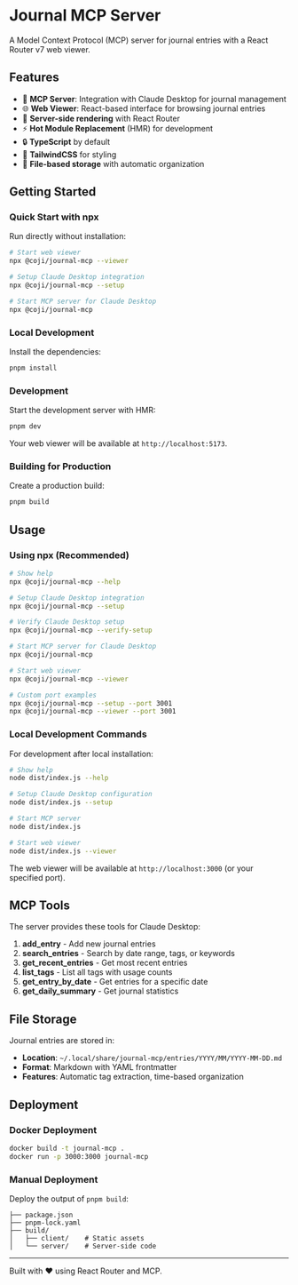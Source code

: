 # Journal MCP Server

A Model Context Protocol (MCP) server for journal entries with a React Router v7 web viewer.

## Features

- 📖 **MCP Server**: Integration with Claude Desktop for journal management
- 🌐 **Web Viewer**: React-based interface for browsing journal entries
- 🚀 **Server-side rendering** with React Router
- ⚡️ **Hot Module Replacement** (HMR) for development
- 🔒 **TypeScript** by default
- 🎉 **TailwindCSS** for styling
- 📁 **File-based storage** with automatic organization

## Getting Started

### Quick Start with npx

Run directly without installation:

```bash
# Start web viewer
npx @coji/journal-mcp --viewer

# Setup Claude Desktop integration
npx @coji/journal-mcp --setup

# Start MCP server for Claude Desktop
npx @coji/journal-mcp
```

### Local Development

Install the dependencies:

```bash
pnpm install
```

### Development

Start the development server with HMR:

```bash
pnpm dev
```

Your web viewer will be available at `http://localhost:5173`.

### Building for Production

Create a production build:

```bash
pnpm build
```

## Usage

### Using npx (Recommended)

```bash
# Show help
npx @coji/journal-mcp --help

# Setup Claude Desktop integration
npx @coji/journal-mcp --setup

# Verify Claude Desktop setup
npx @coji/journal-mcp --verify-setup

# Start MCP server for Claude Desktop
npx @coji/journal-mcp

# Start web viewer
npx @coji/journal-mcp --viewer

# Custom port examples
npx @coji/journal-mcp --setup --port 3001
npx @coji/journal-mcp --viewer --port 3001
```

### Local Development Commands

For development after local installation:

```bash
# Show help
node dist/index.js --help

# Setup Claude Desktop configuration
node dist/index.js --setup

# Start MCP server
node dist/index.js

# Start web viewer
node dist/index.js --viewer
```

The web viewer will be available at `http://localhost:3000` (or your specified port).

## MCP Tools

The server provides these tools for Claude Desktop:

1. **add_entry** - Add new journal entries
2. **search_entries** - Search by date range, tags, or keywords
3. **get_recent_entries** - Get most recent entries
4. **list_tags** - List all tags with usage counts
5. **get_entry_by_date** - Get entries for a specific date
6. **get_daily_summary** - Get journal statistics

## File Storage

Journal entries are stored in:
- **Location**: `~/.local/share/journal-mcp/entries/YYYY/MM/YYYY-MM-DD.md`
- **Format**: Markdown with YAML frontmatter
- **Features**: Automatic tag extraction, time-based organization

## Deployment

### Docker Deployment

```bash
docker build -t journal-mcp .
docker run -p 3000:3000 journal-mcp
```

### Manual Deployment

Deploy the output of `pnpm build`:

```text
├── package.json
├── pnpm-lock.yaml
├── build/
│   ├── client/    # Static assets
│   └── server/    # Server-side code
```

---

Built with ❤️ using React Router and MCP.